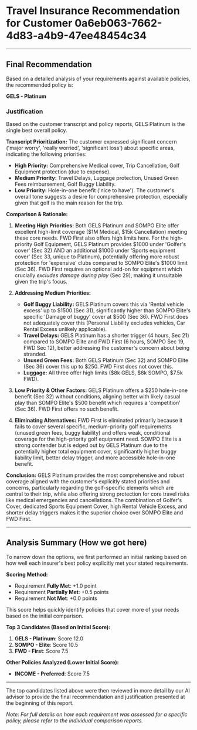 # Travel Insurance Recommendation for Customer 0a6eb063-7662-4d83-a4b9-47ee48454c34

---

## Final Recommendation
Based on a detailed analysis of your requirements against available policies, the recommended policy is:

**GELS - Platinum**

### Justification
Based on the customer transcript and policy reports, GELS Platinum is the single best overall policy. 

**Transcript Prioritization:** The customer expressed significant concern ('major worry', 'really worried', 'significant loss') about specific areas, indicating the following priorities:
*   **High Priority:** Comprehensive Medical cover, Trip Cancellation, Golf Equipment protection (due to expense).
*   **Medium Priority:** Travel Delays, Luggage protection, Unused Green Fees reimbursement, Golf Buggy Liability.
*   **Low Priority:** Hole-in-one benefit ('nice to have').
The customer's overall tone suggests a desire for comprehensive protection, especially given that golf is the main reason for the trip.

**Comparison & Rationale:**

1.  **Meeting High Priorities:** Both GELS Platinum and SOMPO Elite offer excellent high-limit coverage ($1M Medical, $15k Cancellation) meeting these core needs. FWD First also offers high limits here. For the high-priority Golf Equipment, GELS Platinum provides $1000 under 'Golfer's cover' (Sec 32) AND an additional $1000 under 'Sports equipment cover' (Sec 33, unique to Platinum), potentially offering more robust protection for 'expensive' clubs compared to SOMPO Elite's $1000 limit (Sec 36). FWD First requires an optional add-on for equipment which crucially *excludes damage during play* (Sec 29), making it unsuitable given the trip's focus.

2.  **Addressing Medium Priorities:** 
    *   **Golf Buggy Liability:** GELS Platinum covers this via 'Rental vehicle excess' up to $1500 (Sec 31), significantly higher than SOMPO Elite's specific 'Damage of buggy' cover at $500 (Sec 36). FWD First does not adequately cover this (Personal Liability excludes vehicles, Car Rental Excess unlikely applicable).
    *   **Travel Delays:** GELS Platinum has a shorter trigger (4 hours, Sec 21) compared to SOMPO Elite and FWD First (6 hours, SOMPO Sec 19, FWD Sec 12), better addressing the customer's concern about being stranded.
    *   **Unused Green Fees:** Both GELS Platinum (Sec 32) and SOMPO Elite (Sec 36) cover this up to $250. FWD First does not cover this.
    *   **Luggage:** All three offer high limits ($8k GELS, $8k SOMPO, $7.5k FWD).

3.  **Low Priority & Other Factors:** GELS Platinum offers a $250 hole-in-one benefit (Sec 32) without conditions, aligning better with likely casual play than SOMPO Elite's $500 benefit which requires a 'competition' (Sec 36). FWD First offers no such benefit.

4.  **Eliminating Alternatives:** FWD First is eliminated primarily because it fails to cover several specific, medium-priority golf requirements (unused green fees, buggy liability) and offers weak, conditional coverage for the high-priority golf equipment need. SOMPO Elite is a strong contender but is edged out by GELS Platinum due to the potentially higher total equipment cover, significantly higher buggy liability limit, better delay trigger, and more accessible hole-in-one benefit.

**Conclusion:** GELS Platinum provides the most comprehensive and robust coverage aligned with the customer's explicitly stated priorities and concerns, particularly regarding the golf-specific elements which are central to their trip, while also offering strong protection for core travel risks like medical emergencies and cancellations. The combination of Golfer's Cover, dedicated Sports Equipment Cover, high Rental Vehicle Excess, and shorter delay triggers makes it the superior choice over SOMPO Elite and FWD First.

---

## Analysis Summary (How we got here)
To narrow down the options, we first performed an initial ranking based on how well each insurer's best policy explicitly met your stated requirements.

**Scoring Method:**
- Requirement **Fully Met**: +1.0 point
- Requirement **Partially Met**: +0.5 points
- Requirement **Not Met**: +0.0 points

This score helps quickly identify policies that cover more of your needs based on the initial comparison.

**Top 3 Candidates (Based on Initial Score):**
1. **GELS - Platinum**: Score 12.0
2. **SOMPO - Elite**: Score 10.5
3. **FWD - First**: Score 7.5

**Other Policies Analyzed (Lower Initial Score):**
- **INCOME - Preferred**: Score 7.5

---

The top candidates listed above were then reviewed in more detail by our AI advisor to provide the final recommendation and justification presented at the beginning of this report.

*Note: For full details on how each requirement was assessed for a specific policy, please refer to the individual comparison reports.*